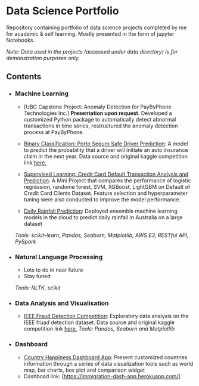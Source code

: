 # Data Science Portfolio
Repository containing portfolio of data science projects completed by me for academic & self learning. Mostly presented in the form of jupyter Notebooks.

_Note: Data used in the projects (accessed under data directory) is for demonstration purposes only._

## Contents

- ### Machine Learning
  - [UBC Capstone Project: Anomaly Detection for PayByPhone Technologies Inc.] **Presentation upon request**. Developed a customized Python package to automatically detect abnormal transactions in time series, restructured the anomaly detection process at PayByPhone.

  - [Binary Classification: Porto Seguro Safe Driver Prediction](https://github.com/nichowu/Porto-Seguro-Safe-Driver-Prediction/blob/main/Phase4_Feature_Engineering%26Modelling.ipynb): A model to predict the probability that a driver will initiate an auto insurance claim in the next year. Data source and original kaggle competition link [here.](https://www.kaggle.com/c/porto-seguro-safe-driver-prediction/overview/description)
  - [Supervised Learning: Credit Card Default Transaction Analysis and Prediction](https://github.com/nichowu/credit-card-default-analysis): A Mini Project that compares the performance of logistic regression, randome forest, SVM, XGBoost, LightGBM on Default of Credit Card Clients Dataset. Feature selection and hyperparameter tuning were also conducted to improve the model performance. 
  - [Daily Rainfall Prediction](https://github.com/nichowu/Daily-Rainfall-Prediction): Deployed ensemble machine learning models in the cloud to predict daily rainfall in Australia on a large dataset

  _Tools: scikit-learn, Pandas, Seaborn, Matplotlib, AWS E3, RESTful API, PySpark_ 

- ### Natural Language Processing

  - Lots to do in near future
  - Stay tuned

  _Tools: NLTK, scikit_

- ### Data Analysis and Visualisation
  - [IEEE Fraud Detection Competition](https://github.com/nichowu/IEEE-CIS-Fraud-Detection/blob/main/IEEE-CIS-Fraud-Detection.ipynb): Exploratory data analysis on the IEEE fruad detection dataset. Data source and original kaggle competition link [here.](https://www.kaggle.com/c/ieee-fraud-detection/overview)
  _Tools: Pandas, Seaborn and Matplotlib_


- ###  Dashboard
    - [Country Happiness Dashboard App](https://github.com/nichowu/Country-Happiness-Dashboard-App): Present customized countries information through a series of data visualization tools such as world map, bar charts, box plot and comparison widget
    - Dashboad link: [https://immigration-dash-app.herokuapp.com/]
